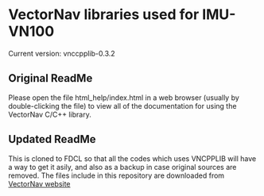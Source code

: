 # VectorNav libraries used for IMU-VN100

Current version: vnccpplib-0.3.2

## Original ReadMe
Please open the file html_help/index.html in a web browser (usually by double-clicking the file) to view all of the documentation for using the VectorNav C/C++ library.

## Updated ReadMe
This is cloned to FDCL so that all the codes which uses VNCPPLIB will have a way to get it asily, and also as a backup in case original sources are removed.
The files include in this repository are downloaded from [VectorNav website](https://www.vectornav.com/support/downloads)
